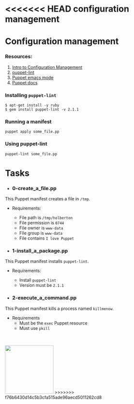 <<<<<<< HEAD
configuration management
=======
# Configuration management

### Resources:

1. [Intro to Configuration Management](https://www.digitalocean.com/community/tutorials/an-introduction-to-configuration-management)
2. [puppet-lint](http://puppet-lint.com/)
3. [Puppet emacs mode](https://github.com/voxpupuli/puppet-mode)
4. [Puppet docs](https://puppet.com/docs/puppet/3.8/index.html)

### Installing `puppet-lint`

```
$ apt-get install -y ruby
$ gem install puppet-lint -v 2.1.1
```

### Running a manifest

```
puppet apply some_file.pp
```

### Using puppet-lint

```
puppet-lint some_file.pp

```



# Tasks


- ### 0-create_a_file.pp
This Puppet manifest creates a file in `/tmp`.<br>

- Requirements:
  - File path is `/tmp/holberton`
  - File permission is `0744`
  - File owner is `www-data`
  - File group is `www-data`
  - File contains `I love Puppet`

- ### 1-install_a_package.pp
This Puppet manifest installs `puppet-lint`.<br>

- Requirements:
  - Install `puppet-lint`
  - Version must be `2.1.1`

- ### 2-execute_a_command.pp
This Puppet manifest kills a process named `killmenow`.<br>
- Requirements
  - Must be the `exec` Puppet resource
  - Must use `pkill`

<br>
<br>

<img src="https://puppet.com/images/logos/puppet-logo-black.svg" width="160" height=auto/>
>>>>>>> f76b6430d14c5b3cfa515ade96aecd5011262cd8
